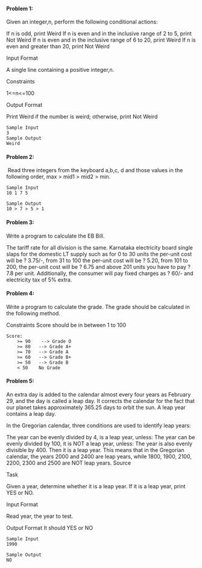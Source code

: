 #### Problem 1:

Given an integer,n, perform the following conditional actions:

If n is odd, print Weird 
If n is even and in the inclusive range of 2 to 5, print Not Weird 
If n is even and in the inclusive range of 6 to 20, print Weird 
If n is even and greater than 20, print Not Weird

Input Format

A single line containing a positive integer,n.

Constraints

1<=n<=100

Output Format

Print Weird if the number is weird; otherwise, print Not Weird

```
Sample Input 
3
Sample Output 
Weird
```



#### Problem 2:
​	Read three integers from the keyboard a,b,c, d and those values in the following order, max > mid1 > mid2 > min.

```
Sample Input 
10 1 7 5

Sample Output
10 > 7 > 5 > 1
```

#### Problem 3:

Write a program to calculate the EB Bill.

The tariff rate for all division is the same. Karnataka electricity board single slaps for the domestic LT supply such as for 0 to 30 units the per-unit cost will be ? 3.75/-, from 31 to 100 the per-unit cost will be ? 5.20, from 101 to 200, the per-unit cost will be ? 6.75 and above 201 units you have to pay ? 7.8 per unit.
Additionally, the consumer will pay fixed charges as ? 60/- and electricity tax of 5% extra.

#### Problem 4:

Write a program to calculate the grade. The grade should be calculated in the following method.

Constraints 
Score should be in between 1 to 100

```
Score:
	>= 90	 --> Grade O
	>= 80	--> Grade A+
	>= 70	--> Grade A
	>= 60	--> Grade B+
	>= 50	--> Grade B
	< 50	No Grade
```

#### Problem 5:

An extra day is added to the calendar almost every four years as February 29, and the day is called a leap day. It corrects the calendar for the fact that our planet takes approximately 365.25 days to orbit the sun. A leap year contains a leap day.

In the Gregorian calendar, three conditions are used to identify leap years:

The year can be evenly divided by 4, is a leap year, unless:
The year can be evenly divided by 100, it is NOT a leap year, unless:
The year is also evenly divisible by 400. Then it is a leap year.
This means that in the Gregorian calendar, the years 2000 and 2400 are leap years, while 1800, 1900, 2100, 2200, 2300 and 2500 are NOT leap years. Source

Task

Given a year, determine whether it is a leap year. If it is a leap year, print YES or NO.

Input Format

Read year, the year to test.

Output Format
It should YES or NO

```
Sample Input 
1990

Sample Output 
NO
```

